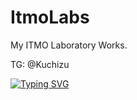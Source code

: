 # ItmoLabs

My ITMO Laboratory Works.

TG: @Kuchizu

[![Typing SVG](https://readme-typing-svg.herokuapp.com?color=%2336BCF7&width=500&lines=ИТМО+-+Институт+Тёплых+Мужских+Отношений)](https://itmo.ru/)
